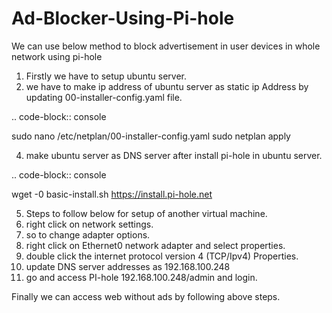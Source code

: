 # Ad-Blocker-Using-Pi-hole
We can use below method to block advertisement in user devices in whole network using pi-hole

1. Firstly we have to setup ubuntu server.
2. we have to make ip address of ubuntu server as static ip Address by updating 00-installer-config.yaml file.

.. code-block:: console

   sudo nano /etc/netplan/00-installer-config.yaml
   sudo netplan apply

4. make ubuntu server as DNS server after install pi-hole in ubuntu server.

.. code-block:: console

   wget -0 basic-install.sh https://install.pi-hole.net
   
5. Steps to follow below for setup of another virtual machine.
6. right click on network settings.
7. so to change adapter options.
8. right click on Ethernet0 network adapter and select properties.
9. double click the internet protocol version 4 (TCP/Ipv4) Properties.
10. update DNS server addresses as 192.168.100.248
11. go and access PI-hole 192.168.100.248/admin and login.

Finally we can access web without ads by following above steps.
